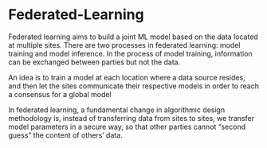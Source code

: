 # Federated-Learning

Federated learning aims to build a joint ML model based on the data located at multiple sites. There are two processes in federated learning: model training and model inference. In the process of model training, information can be exchanged between parties but not the data.​

An idea is to train a model at each location where a data source resides, and then let the sites communicate their respective models in order to reach a consensus for a global model​

In federated learning, a fundamental change in algorithmic design methodology is, instead of transferring data from sites to sites, we transfer model parameters in a secure way, so that other parties cannot “second guess” the content of others’ data.
